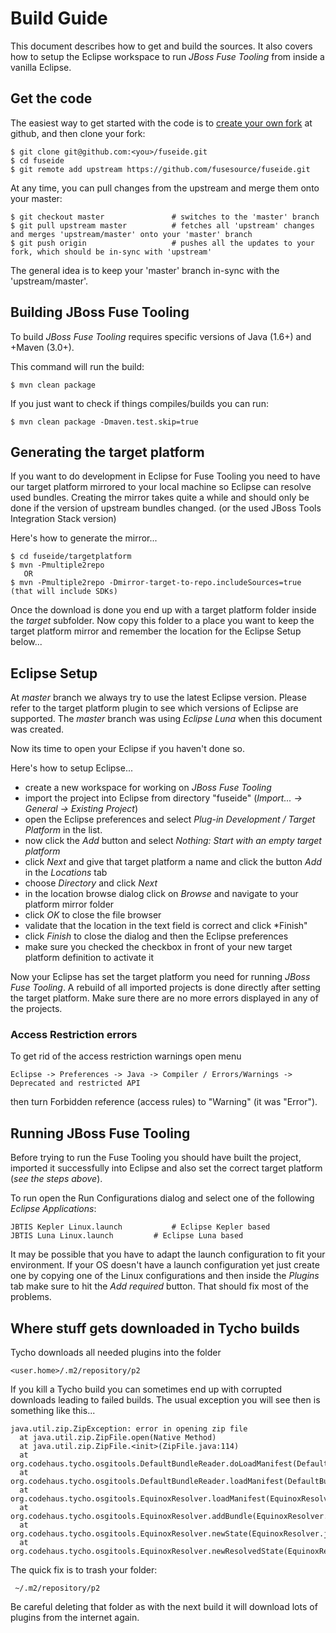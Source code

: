 # Build Guide
This document describes how to get and build the sources. It also covers how to setup the Eclipse workspace to run _JBoss Fuse Tooling_ from inside a vanilla Eclipse.

## Get the code
The easiest way to get started with the code is to [create your own fork](http://help.github.com/forking/) at github, and then clone your fork:

	$ git clone git@github.com:<you>/fuseide.git
	$ cd fuseide
	$ git remote add upstream https://github.com/fusesource/fuseide.git

At any time, you can pull changes from the upstream and merge them onto your master:

	$ git checkout master               # switches to the 'master' branch
	$ git pull upstream master          # fetches all 'upstream' changes and merges 'upstream/master' onto your 'master' branch
	$ git push origin                   # pushes all the updates to your fork, which should be in-sync with 'upstream'

The general idea is to keep your 'master' branch in-sync with the 'upstream/master'.

## Building JBoss Fuse Tooling
To build _JBoss Fuse Tooling_ requires specific versions of Java (1.6+) and +Maven (3.0+). 

This command will run the build:

    $ mvn clean package

If you just want to check if things compiles/builds you can run:

    $ mvn clean package -Dmaven.test.skip=true

## Generating the target platform
If you want to do development in Eclipse for Fuse Tooling you need to have our target platform mirrored to your local machine so Eclipse can resolve used bundles. Creating the mirror takes quite a while and should only be done if the version of upstream bundles changed. (or the used JBoss Tools Integration Stack version)

Here's how to generate the mirror...

    $ cd fuseide/targetplatform
    $ mvn -Pmultiple2repo
       OR
    $ mvn -Pmultiple2repo -Dmirror-target-to-repo.includeSources=true  (that will include SDKs)

Once the download is done you end up with a target platform folder inside the *target* subfolder. Now copy this folder to a place you want to keep the target platform mirror and remember the location for the Eclipse Setup below...

## Eclipse Setup
At _master_ branch we always try to use the latest Eclipse version. Please refer to the target platform plugin to see which versions of Eclipse are supported. The _master_ branch was using *Eclipse Luna* when this document was created.

Now its time to open your Eclipse if you haven't done so.

Here's how to setup Eclipse...

- create a new workspace for working on _JBoss Fuse Tooling_
- import the project into Eclipse from directory "fuseide" (_Import... -> General -> Existing Project_)
- open the Eclipse preferences and select *Plug-in Development / Target Platform* in the list.
- now click the *Add* button and select *Nothing: Start with an empty target platform*
- click *Next* and give that target platform a name and click the button *Add* in the *Locations* tab
- choose *Directory* and click *Next*
- in the location browse dialog click on *Browse* and navigate to your platform mirror folder
- click *OK* to close the file browser
- validate that the location in the text field is correct and click *Finish"
- click *Finish* to close the dialog and then the Eclipse preferences
- make sure you checked the checkbox in front of your new target platform definition to activate it

Now your Eclipse has set the target platform you need for running _JBoss Fuse Tooling_. A rebuild of all imported projects is done directly after setting the target platform. Make sure there are no more errors displayed in any of the projects.

### Access Restriction errors
To get rid of the access restriction warnings open menu

	Eclipse -> Preferences -> Java -> Compiler / Errors/Warnings -> Deprecated and restricted API

then turn Forbidden reference (access rules) to "Warning" (it was "Error").

## Running JBoss Fuse Tooling
Before trying to run the Fuse Tooling you should have built the project, imported it successfully into Eclipse and also set the correct target platform (_see the steps above_). 

To run open the Run Configurations dialog and select one of the following *Eclipse Applications*:

    JBTIS Kepler Linux.launch			# Eclipse Kepler based
    JBTIS Luna Linux.launch			# Eclipse Luna based

It may be possible that you have to adapt the launch configuration to fit your environment. If your OS doesn't have a launch configuration yet just create one by copying one of the Linux configurations and then inside the _Plugins_ tab make sure to hit the _Add required_ button. That should fix most of the problems.


## Where stuff gets downloaded in Tycho builds
Tycho downloads all needed plugins into the folder 

	<user.home>/.m2/repository/p2

If you kill a Tycho build you can sometimes end up with corrupted downloads leading to failed builds.
The usual exception you will see then is something like this...

    java.util.zip.ZipException: error in opening zip file
      at java.util.zip.ZipFile.open(Native Method)
      at java.util.zip.ZipFile.<init>(ZipFile.java:114)
      at org.codehaus.tycho.osgitools.DefaultBundleReader.doLoadManifest(DefaultBundleReader.java:85)
      at org.codehaus.tycho.osgitools.DefaultBundleReader.loadManifest(DefaultBundleReader.java:47)
      at org.codehaus.tycho.osgitools.EquinoxResolver.loadManifest(EquinoxResolver.java:199)
      at org.codehaus.tycho.osgitools.EquinoxResolver.addBundle(EquinoxResolver.java:175)
      at org.codehaus.tycho.osgitools.EquinoxResolver.newState(EquinoxResolver.java:157)
      at org.codehaus.tycho.osgitools.EquinoxResolver.newResolvedState(EquinoxResolver.java:52)

The quick fix is to trash your folder:
    
     ~/.m2/repository/p2

Be careful deleting that folder as with the next build it will download lots of plugins from the internet again.
